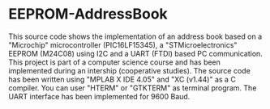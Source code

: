# EEPROM-AddressBook
This source code shows the implementation of an address book based on a "Microchip" microcontroller (PIC16LF15345), a "STMicroelectronics" EEPROM (M24C08) using I2C and a UART (FTDI) based PC communication. This project is part of a computer science course and has been implemented during an intership (cooperative studies).
The source code has been written using "MPLAB X IDE 4.05" and "XC (v1.44)" as a C compiler. You can user "HTERM" or "GTKTERM" as terminal program. The UART interface has been implemented for 9600 Baud.
